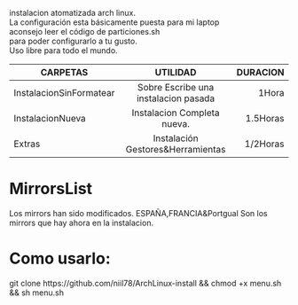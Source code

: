 instalacion atomatizada arch linux.                      
La configuración esta básicamente puesta para mi laptop        
aconsejo leer el código de particiones.sh                  
para poder configurarlo a tu gusto.                              
Uso libre para todo el mundo.

| CARPETAS                   | UTILIDAD                              | DURACION |
| ---------------------------|:-------------------------------------:| --------:|
| InstalacionSinFormatear    | Sobre Escribe una instalacion pasada  | 1Hora    |
| InstalacionNueva           | Instalacion Completa nueva.           | 1.5Horas |
| Extras                     | Instalación Gestores&Herramientas     | 1/2Horas |

<h1>MirrorsList</h1>
Los mirrors han sido modificados.
ESPAÑA,FRANCIA&Portgual Son los mirrors que hay ahora en la instalacion.

<h1>Como usarlo:</h1>
git clone https://github.com/niil78/ArchLinux-install && chmod +x menu.sh && sh menu.sh
